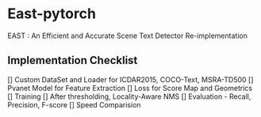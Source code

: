 # East-pytorch
EAST : An Efficient and Accurate Scene Text Detector Re-implementation


## Implementation Checklist
[] Custom DataSet and Loader for ICDAR2015, COCO-Text, MSRA-TD500
[] Pvanet Model for Feature Extraction
[] Loss for Score Map and Geometrics
[] Training
[] After thresholding, Locality-Aware NMS
[] Evaluation - Recall, Precision, F-score
[] Speed Comparision

